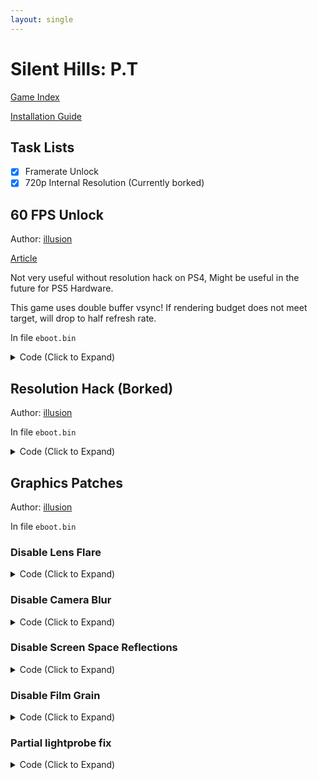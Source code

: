 ```yaml
---
layout: single
---
```


# Silent Hills: P.T

[Game Index](/patch/#ps4)

[Installation Guide](/install-instructions/)

## Task Lists

- [x] Framerate Unlock
- [x] 720p Internal Resolution (Currently borked)

## 60 FPS Unlock

Author: [illusion](https://twitter.com/illusion0002)

[Article](https://illusion0001.github.io/patches/2021/04/29/pt-60fps/)

Not very useful without resolution hack on PS4, Might be useful in the future for PS5 Hardware.

This game uses double buffer vsync! If rendering budget does not meet target, will drop to half refresh rate.

In file `eboot.bin`

<details>
<summary>Code (Click to Expand)</summary>

{% highlight none %}
BE 01 00 00 00 E8 F3 51 2B 00

BE 00 00 00 00 E8 F3 51 2B 00
{% endhighlight %}

</details>

## Resolution Hack (Borked)

Author: [illusion](https://twitter.com/illusion0002)

In file `eboot.bin`

<details>
<summary>Code (Click to Expand)</summary>

{% highlight none %}
48 B8 80 07 00 00 38 04 00 00

48 B8 00 05 00 00 D0 02 00 00
{% endhighlight %}

</details>

## Graphics Patches

Author: [illusion](https://twitter.com/illusion0002)

In file `eboot.bin`

### Disable Lens Flare

<details>
<summary>Code (Click to Expand)</summary>

{% highlight none %}
4D 85 F6 0F 84 AF 0C 00 00 49 8B 5D

4D 85 F6 0F 85 AF 0C 00 00 49 8B 5D
{% endhighlight %}

</details>

### Disable Camera Blur

<details>
<summary>Code (Click to Expand)</summary>

{% highlight none %}
0F 84 BD 0A 00 00 48 8B 15 09 28 0B 01

0F 85 BD 0A 00 00 48 8B 15 09 28 0B 01
{% endhighlight %}

</details>

### Disable Screen Space Reflections

<details>
<summary>Code (Click to Expand)</summary>

{% highlight none %}
55 48 89 E5 41 57 41 56 41 55 41 54 53 48 81 EC 68 01 00 00 49 89 F4 48 89 BD E8 FE FF FF 48 8B 05 53 50 E3 00

C3 48 89 E5 41 57 41 56 41 55 41 54 53 48 81 EC 68 01 00 00 49 89 F4 48 89 BD E8 FE FF FF 48 8B 05 53 50 E3 00
{% endhighlight %}

</details>

### Disable Film Grain

<details>
<summary>Code (Click to Expand)</summary>

{% highlight none %}
75 1F BF 40 00 00 00

74 1F BF 40 00 00 00
{% endhighlight %}

</details>

### Partial lightprobe fix

<details>
<summary>Code (Click to Expand)</summary>

{% highlight none %}
# Partial lightprobe fix
48 85 DB 0F 84 83 07 00 00 45 0F B7 75 10

48 85 DB 48 E9 83 07 00 00 45 0F B7 75 10

# partial mirror fix // combine with lightprobe
C5 FA 59 05 C8 BC 8F 00 C5 FA 2C C0 C5 FA 2A C8 C5 FA 5C C1 C5 FA 59 05 B8 BC 8F 00 C4 E1 FA 2C C8 4C 8D 05 28 2E 31 01

C3 FA 59 05 C8 BC 8F 00 C5 FA 2C C0 C5 FA 2A C8 C5 FA 5C C1 C5 FA 59 05 B8 BC 8F 00 C4 E1 FA 2C C8 4C 8D 05 28 2E 31 01
{% endhighlight %}

</details>
